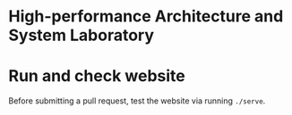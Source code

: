 # High-performance Architecture and System Laboratory

# Run and check website

Before submitting a pull request, test the website via running `./serve`.
